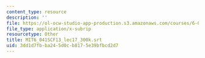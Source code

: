 ```yaml
---
content_type: resource
description: ''
file: https://ol-ocw-studio-app-production.s3.amazonaws.com/courses/6-041sc-probabilistic-systems-analysis-and-applied-probability-fall-2013/3dd1d7fbba245d0cb8175e39bfbcd2d7_MIT6_041SCF13_lec17_300k.vtt
file_type: application/x-subrip
resourcetype: Other
title: MIT6_041SCF13_lec17_300k.srt
uid: 3dd1d7fb-ba24-5d0c-b817-5e39bfbcd2d7
---
```

